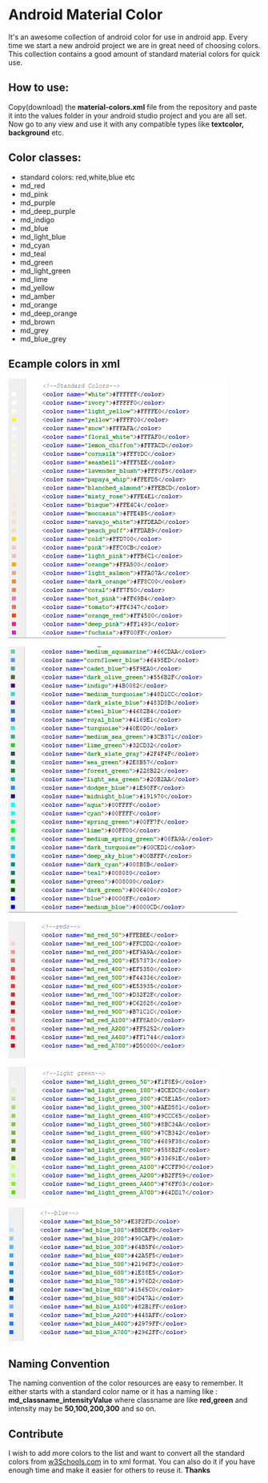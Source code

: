 # Android Material Color

It's an awesome collection of android color for use in android app. Every time we start a new android project we are in great need of choosing colors. This collection contains a good amount of standard material colors for quick use.


## How to use:

Copy(download) the **material-colors.xml** file from the repository and paste it into the values folder in your android studio project and you are all set. Now go to any view and use it with any compatible types like **textcolor, background** etc.

## Color classes:
- standard colors: red,white,blue etc
- md_red
- md_pink
- md_purple
- md_deep_purple
- md_indigo
- md_blue
- md_light_blue
- md_cyan
- md_teal
- md_green
- md_light_green
- md_lime
- md_yellow
- md_amber
- md_orange
- md_deep_orange
- md_brown
- md_grey
- md_blue_grey
## Ecample colors in xml
![enter image description here](https://raw.githubusercontent.com/ohidurbappy/android-material-color/master/color-1.PNG)

![enter image description here](https://raw.githubusercontent.com/ohidurbappy/android-material-color/master/color-2.PNG)

![enter image description here](https://raw.githubusercontent.com/ohidurbappy/android-material-color/master/red.PNG)

![enter image description here](https://raw.githubusercontent.com/ohidurbappy/android-material-color/master/green.PNG)

![enter image description here](https://raw.githubusercontent.com/ohidurbappy/android-material-color/master/blue.PNG)

## Naming Convention
The naming convention of the color resources are easy to remember. It either starts with a standard color name or it has a naming like : **md_classname_intensityValue** where classname are like **red,green** and intensity may be **50,100,200,300** and so on.

## Contribute
I wish to add more colors to the list and want to convert all the standard colors from [w3Schools.com](https://www.w3schools.com/colors/colors_trends.asp) in to xml format. You can also do it if you have enough time and make it easier for others to reuse it.
**Thanks**

